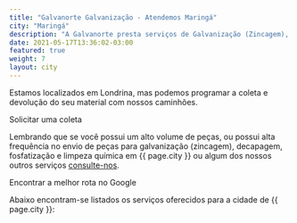 ```yaml
---
title: "Galvanorte Galvanização - Atendemos Maringá"
city: "Maringá"
description: "A Galvanorte presta serviços de Galvanização (Zincagem), decapagem, fosfatização e limpeza química em Londrina. Atendemos a cidade de Maringá e região."
date: 2021-05-17T13:36:02-03:00
featured: true
weight: 7
layout: city
---
```


Estamos localizados em Londrina, mas podemos programar a coleta e devolução do seu material com nossos caminhões.

<a style="text-decoration: none" class="button" href="https://api.whatsapp.com/send?phone=5543999143694&text=Ol%C3%A1%2C%20gostaria%20de%20uma%20coleta%20de%20material">Solicitar uma coleta</a>

Lembrando que se você possui um alto volume de peças, ou possui alta frequência no envio de peças para galvanização (zincagem), decapagem, fosfatização e limpeza química em {{ page.city }} ou algum dos nossos outros serviços [consulte-nos](/contato). 

<a href="https://maps.google.com/maps?ll=-23.28666,-51.208882&z=13&t=m&hl=pt&gl=US&mapclient=embed&cid=6986290246502533270" class="button" style="text-decoration:none">Encontrar a melhor rota no Google</a>

Abaixo encontram-se listados os serviços oferecidos para a cidade de {{ page.city }}: